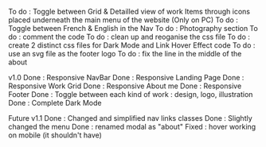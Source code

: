 
To do : Toggle between Grid & Detailled view of work Items through icons placed underneath the main menu of the website (Only on PC)
To do : Toggle between French & English in the Nav
To do : Photography section
To do : comment the code
To do : clean up and reoganise the css file
To do : create 2 distinct css files for Dark Mode and Link Hover Effect code
To do : use an svg file as the footer logo
To do : fix the line in the middle of the about

v1.0
Done : Responsive NavBar
Done : Responsive Landing Page
Done : Responsive Work Grid
Done : Responsive About me
Done : Responsive Footer
Done : Toggle between each kind of work : design, logo, illustration
Done : Complete Dark Mode


Future v1.1
Done : Changed and simplified nav links classes
Done : Slightly changed the menu
Done : renamed modal as "about"
Fixed : hover working on mobile (it shouldn't have)
